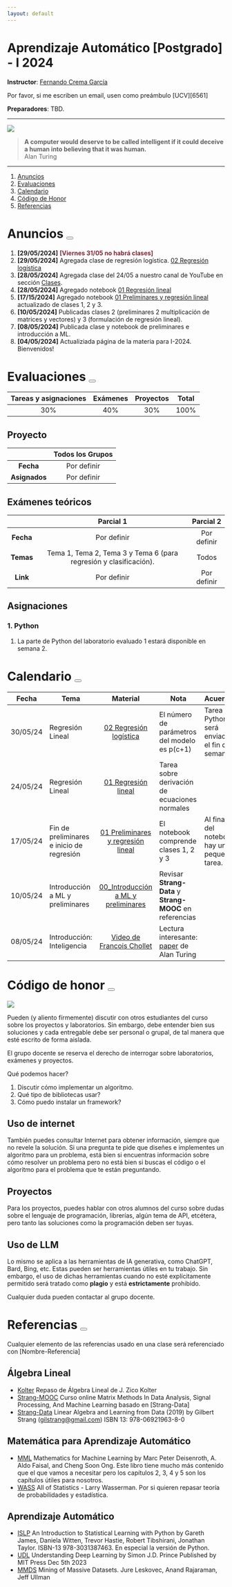 ```yaml
---
layout: default
---
```


# Aprendizaje Automático [Postgrado] - I 2024

**Instructor**: [Fernando Crema García](https://ml.ucv.ai/contacto)

Por favor, si me escriben un email, usen como preámbulo [UCV][6561]

**Preparadores**: TBD.

---
<a href="https://en.wikipedia.org/wiki/George_E._P._Box"> <img class="profile-picture" src="/static/turing.png"> </a>

> **A computer would deserve to be called intelligent if it could deceive a human into believing that it was human.** <br> Alan Turing

---

1. [Anuncios](#anuncios--)
2. [Evaluaciones](#evaluaciones--)
3. [Calendario](#calendario--)
4. [Código de Honor](#código-de-honor--)
5. [Referencias](#referencias--)

# Anuncios <a href="#"><button class="btn" ><i class="fa fa-home"></i> </button></a>


1. **[29/05/2024]** <span style="color:rgb(134, 38, 51)">**[Viernes 31/05 no habrá clases]**</span>
2. **[29/05/2024]** Agregada clase de regresión logística. [02 Regresión logística](https://ml.ucv.ai/notebooks/I_24_01_Regresión_Logística.ipynb "download") 
3. **[28/05/2024]** Agregada clase del 24/05 a nuestro canal de YouTube en sección [Clases](https://ml.ucv.ai/clases).
4. **[28/05/2024]** Agregado notebook [01 Regresión lineal](https://ml.ucv.ai/notebooks/I_24_01_Regresión_Lineal.ipynb "download") 
5. **[17/15/2024]** Agregado notebook [01 Preliminares y regresión lineal](https://ml.ucv.ai/notebooks/I_24_01_Preliminares_Regresión.ipynb "download") actualizado de clases 1, 2 y 3.
6. **[10/05/2024]** Publicadas clases 2 (preliminares 2 multiplicación de matrices y vectores) y 3 (formulación de regresión lineal). 
7. **[08/05/2024]** Publicada clase y notebook de preliminares e introducción a ML.
8. **[04/05/2024]** Actualiziada página de la materia para I-2024. Bienvenidos!

# Evaluaciones <a href="#"><button class="btn" ><i class="fa fa-home"></i> </button></a>

Tareas y asignaciones | Exámenes | Proyectos | Total
:--------:|:-------:|:-------:|:--------:
30% | 40% | 30% | 100%

## Proyecto

| | Todos los Grupos | 
:---------:|:--------:
**Fecha** | Por definir
**Asignados** | Por definir 

## Exámenes teóricos

 | | Parcial 1 | Parcial 2|
:---------:|:--------:|:-------:|
**Fecha** | Por definir | Por definir
**Temas** |  Tema 1, Tema 2, Tema 3 y Tema 6 (para regresión y clasificación). | Todos
**Link** | Por definir | Por definir

## Asignaciones

### 1. Python

1. La parte de Python del laboratorio evaluado 1 estará disponible en semana 2.

# Calendario <a href="#"><button class="btn" ><i class="fa fa-home"></i> </button></a>

Fecha | Tema | Material | Nota | Acuerdos 
:-----:|-------|:--------:|--------|-------- 
30/05/24 | Regresión Lineal | [02 Regresión logística](https://ml.ucv.ai/notebooks/I_24_01_Regresión_Logística.ipynb "download") | El número de parámetros del modelo es p(c+1) | Tarea Python será enviada el fin de semana. 
24/05/24 | Regresión Lineal | [01 Regresión lineal](https://ml.ucv.ai/notebooks/I_24_01_Regresión_Lineal.ipynb) | Tarea sobre derivación de ecuaciones normales | 
17/05/24 | Fin de preliminares e inicio de regresión| [01 Preliminares y regresión lineal](https://ml.ucv.ai/notebooks/I_24_01_Preliminares_Regresión.ipynb "download") | El notebook comprende clases 1, 2 y 3 | Al final del notebook hay una pequeña tarea. 
10/05/24 | Introducción a ML y preliminares | [00_Introducción a ML y preliminares](https://ml.ucv.ai/notebooks/I_24_00_Preliminares.ipynb "download") | Revisar **Strang-Data** y **Strang-MOOC** en referencias | 
08/05/24 |Introducción: Inteligencia | [Video de Francois Chollet](https://www.youtube.com/watch?v=oD54vJlG-S4) | Lectura interesante: [paper](https://academic.oup.com/mind/article/LIX/236/433/986238) de Alan Turing <br>  |

# Código de honor <a href="#"><button class="btn" ><i class="fa fa-home"></i> </button></a>

<img class="profile-picture" src="/static/thanos.jpeg">

Pueden (y aliento fírmemente) discutir con otros estudiantes del curso sobre los proyectos y laboratorios. Sin embargo, debe entender bien sus soluciones y cada entregable debe ser personal o grupal, de tal manera que esté escrito de forma aislada. 

El grupo docente se reserva el derecho de interrogar sobre laboratorios, exámenes y proyectos.

Qué podemos hacer?

1. Discutir cómo implementar un algoritmo.
2. Qué tipo de bibliotecas usar?
3. Cómo puedo instalar un framework? 

## Uso de internet

También puedes consultar Internet para obtener información, siempre que no revele la solución. Si una pregunta te pide que diseñes e implementes un algoritmo para un problema, está bien si encuentras información sobre cómo resolver un problema pero no está bien si buscas el código o el algoritmo para el problema que te están preguntando. 

## Proyectos

Para los proyectos, puedes hablar con otros alumnos del curso sobre dudas sobre el lenguaje de programación, librerías, algún tema de API, etcétera, pero tanto las soluciones como la programación deben ser tuyas. 

## Uso de LLM

Lo mismo se aplica a las herramientas de IA generativa, como ChatGPT, Bard, Bing, etc. Estas pueden ser herramientas útiles en tu trabajo. Sin embargo, el uso de dichas herramientas cuando no esté explícitamente permitido será tratado como **plagio** y está **estrictamente** prohibido.

Cualquier duda pueden contactar al grupo docente.

# Referencias <a href="#"><button class="btn" ><i class="fa fa-home"></i> </button></a>

Cualquier elemento de las referencias usado en una clase será referenciado con [Nombre-Referencia]

## Álgebra Lineal

* [Kolter](http://www.cs.cmu.edu/~zkolter/course/linalg/index.html) Repaso de Álgebra Lineal de J. Zico Kolter
* [Strang-MOOC](https://ocw.mit.edu/courses/18-065-matrix-methods-in-data-analysis-signal-processing-and-machine-learning-spring-2018/) Curso online Matrix Methods In Data Analysis, Signal Processing, And Machine Learning basado en [Strang-Data]
* [Strang-Data](https://math.mit.edu/~gs/learningfromdata/) Linear Algebra and Learning from Data (2019)
by Gilbert Strang   (gilstrang@gmail.com)  ISBN 13: 978-06921963-8-0

## Matemática para Aprendizaje Automático

* [MML](https://mml-book.github.io/) Mathematics for Machine Learning by Marc Peter Deisenroth, A. Aldo Faisal, and Cheng Soon Ong.  Este libro tiene mucho más contenido que el que vamos a necesitar pero los capítulos 2, 3, 4 y 5 son los capítulos útiles para nosotros.
* [WASS](https://www.stat.cmu.edu/~larry/all-of-statistics/) All of Statistics - Larry Wasserman. Por si quieren repasar teoría de probabilidades y estadística.

## Aprendizaje Automático

* [ISLP](https://www.statlearning.com/) An Introduction to Statistical Learning with Python by Gareth James, Daniela Witten, Trevor Hastie, Robert Tibshirani, Jonathan Taylor. ISBN-13 978-3031387463. En especial la versión de Python.
* [UDL](https://udlbook.github.io/udlbook/) Understanding Deep Learning by Simon J.D. Prince Published by MIT Press Dec 5th 2023
* [MMDS](http://www.mmds.org/) Mining of Massive Datasets. Jure Leskovec, Anand Rajaraman, Jeff Ullman

